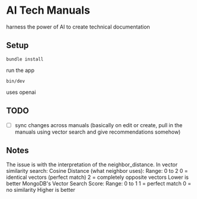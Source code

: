 # AI Tech Manuals

harness the power of AI to create technical documentation

## Setup

```
bundle install
```

run the app

```
bin/dev
```

uses openai 

## TODO
- [ ] sync changes across manuals (basically on edit or create, pull in the manuals using vector search and give recommendations somehow)

## Notes

The issue is with the interpretation of the neighbor_distance. In vector similarity search:
Cosine Distance (what neighbor uses):
Range: 0 to 2
0 = identical vectors (perfect match)
2 = completely opposite vectors
Lower is better
MongoDB's Vector Search Score:
Range: 0 to 1
1 = perfect match
0 = no similarity
Higher is better
